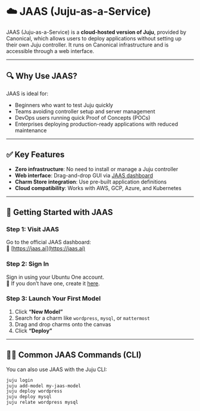 # ☁️ JAAS (Juju-as-a-Service)

JAAS (Juju-as-a-Service) is a **cloud-hosted version of Juju**, provided by Canonical, which allows users to deploy applications without setting up their own Juju controller. It runs on Canonical infrastructure and is accessible through a web interface.

---

## 🔍 Why Use JAAS?

JAAS is ideal for:
- Beginners who want to test Juju quickly
- Teams avoiding controller setup and server management
- DevOps users running quick Proof of Concepts (POCs)
- Enterprises deploying production-ready applications with reduced maintenance

---

## ✅ Key Features

- **Zero infrastructure**: No need to install or manage a Juju controller
- **Web interface**: Drag-and-drop GUI via [JAAS dashboard](https://jaas.ai/)
- **Charm Store integration**: Use pre-built application definitions
- **Cloud compatibility**: Works with AWS, GCP, Azure, and Kubernetes

---

## 🚀 Getting Started with JAAS

### Step 1: Visit JAAS

Go to the official JAAS dashboard:  
🔗 [https://jaas.ai](https://jaas.ai)

### Step 2: Sign In

Sign in using your Ubuntu One account.  
🔑 If you don’t have one, create it [here](https://login.ubuntu.com/).

### Step 3: Launch Your First Model

1. Click **“New Model”**
2. Search for a charm like `wordpress`, `mysql`, or `mattermost`
3. Drag and drop charms onto the canvas
4. Click **“Deploy”**

---

## 🧑‍💻 Common JAAS Commands (CLI)

You can also use JAAS with the Juju CLI:

```bash
juju login
juju add-model my-jaas-model
juju deploy wordpress
juju deploy mysql
juju relate wordpress mysql
```